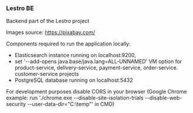 ### Lestro BE
Backend part of the Lestro project

Images source: https://pixabay.com/

Components required to run the application locally:
- Elasticsearch instance running on localhost:9200,
- set '--add-opens java.base/java.lang=ALL-UNNAMED' VM option for product-service, delivery-service, payment-service, order-service. customer-service projects
- PostgreSQL database running on localhost:5432

For development purposes disable CORS in your browser (Google Chrome example: run './chrome.exe --disable-site-isolation-trials --disable-web-security --user-data-dir="C:\temp"' in CMD)